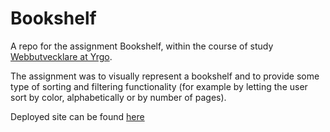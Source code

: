 # Bookshelf
A repo for the assignment Bookshelf, within the course of study [Webbutvecklare at Yrgo](https://www.yrgo.se/program/webbutvecklare/).

The assignment was to visually represent a bookshelf and to provide some type of sorting and filtering functionality (for example by letting the user sort by color, alphabetically or by number of pages).

Deployed site can be found [here](https://php-fanclub.se/bookshelf/)
